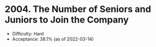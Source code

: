 # 2004. The Number of Seniors and Juniors to Join the Company
- Difficulty: Hard
- Acceptance: 38.1% (as of 2022-03-14)

